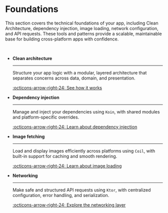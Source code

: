 # Foundations

This section covers the technical foundations of your app, including Clean Architecture, dependency injection, image loading, network configuration, and API requests. These tools and patterns provide a scalable, maintainable base for building cross-platform apps with confidence.

&nbsp;

<div class="grid cards" markdown>

-   __Clean architecture__

    ---

    Structure your app logic with a modular, layered architecture that separates concerns across data, domain, and presentation.

    [:octicons-arrow-right-24: See how it works](/foundations/clean-architecture)

-   __Dependency injection__

    ---

    Manage and inject your dependencies using `Koin`, with shared modules and platform-specific overrides.

    [:octicons-arrow-right-24: Learn about dependency injection](/foundations/dependency-injection)

-   __Image fetching__

    ---

    Load and display images efficiently across platforms using `Coil`, with built-in support for caching and smooth rendering.

    [:octicons-arrow-right-24: Learn about image loading](/foundations/image-fetching)

-   __Networking__

    ---

    Make safe and structured API requests using `Ktor`, with centralized configuration, error handling, and serialization.

    [:octicons-arrow-right-24: Explore the networking layer](/foundations/networking)

</div>

